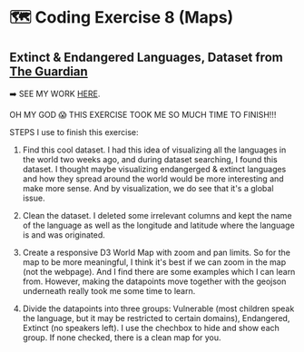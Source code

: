 # 🗺 Coding Exercise 8 (Maps)

## Extinct & Endangered Languages, Dataset from [The Guardian](https://www.kaggle.com/the-guardian/extinct-languages)

➡️ SEE MY WORK [HERE](https://zoexiao0516.github.io/cdv-student/coding-exercises/coding-exercise-8/index.html).

OH MY GOD 😱 THIS EXERCISE TOOK ME SO MUCH TIME TO FINISH!!!

STEPS I use to finish this exercise:
1. Find this cool dataset. I had this idea of visualizing all the languages in the world two weeks ago, and during dataset searching, I found this dataset. I thought maybe visualizing endangerged & extinct languages and how they spread around the world would be more interesting and make more sense. And by visualization, we do see that it's a global issue.

1. Clean the dataset. I deleted some irrelevant columns and kept the name of the language as well as the longitude and latitude where the language is and was originated. 

1. Create a responsive D3 World Map with zoom and pan limits. So for the map to be more meaningful, I think it's best if we can zoom in the map (not the webpage). And I find there are some examples which I can learn from. However, making the datapoints move together with the geojson underneath really took me some time to learn.

1. Divide the datapoints into three groups: Vulnerable (most children speak the language, but it may be restricted to certain domains), Endangered, Extinct (no speakers left). I use the chechbox to hide and show each group. If none checked, there is a clean map for you.